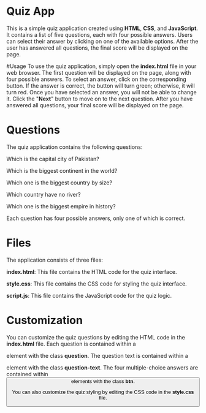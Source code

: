 # Quiz App
This is a simple quiz application created using **HTML**, **CSS**, and **JavaScript**. It contains a list of five questions, each with four possible answers. Users can select their answer by clicking on one of the available options. After the user has answered all questions, the final score will be displayed on the page.

#Usage
To use the quiz application, simply open the **index.html** file in your web browser. The first question will be displayed on the page, along with four possible answers. To select an answer, click on the corresponding button. If the answer is correct, the button will turn green; otherwise, it will turn red. Once you have selected an answer, you will not be able to change it. Click the "**Next**" button to move on to the next question. After you have answered all questions, your final score will be displayed on the page.

# Questions
The quiz application contains the following questions:

Which is the capital city of Pakistan?

Which is the biggest continent in the world?

Which one is the biggest country by size?

Which country have no river?

Which one is the biggest empire in history?

Each question has four possible answers, only one of which is correct.
# Files
The application consists of three files:

**index.html**: This file contains the HTML code for the quiz interface.

**style.css**: This file contains the CSS code for styling the quiz interface.

**script.js**: This file contains the JavaScript code for the quiz logic.
# Customization
You can customize the quiz questions by editing the HTML code in the **index.html** file. Each question is contained within a **<div>** element with the class **question**. The question text is contained within a **<p>** element with the class **question-text**. The four multiple-choice answers are contained within **<button>** elements with the class **btn**.

You can also customize the quiz styling by editing the CSS code in the **style.css** file.
